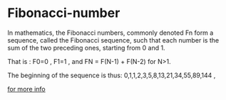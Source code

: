 # Fibonacci-number

In mathematics, the Fibonacci numbers, commonly denoted Fn form a sequence, called the Fibonacci sequence, such that each number is the sum of the two preceding ones, starting from 0 and 1. 

That is :
F0=0 , F1=1 ,
and 
FN = F(N-1) + F(N-2)  for N>1.

The beginning of the sequence is thus: 
0,1,1,2,3,5,8,13,21,34,55,89,144 , 

[for more info](https://en.wikipedia.org/wiki/Fibonacci_number)
